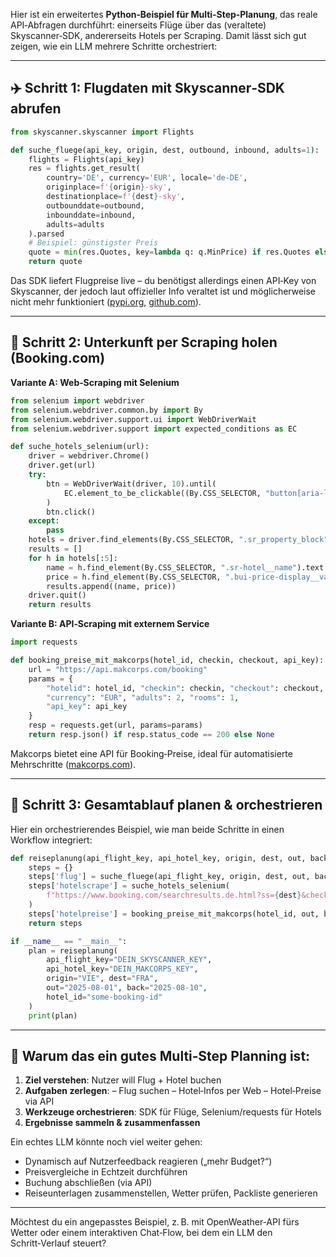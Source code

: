 Hier ist ein erweitertes **Python‑Beispiel für Multi‑Step‑Planung**, das reale API‑Abfragen durchführt: einerseits Flüge über das (veraltete) Skyscanner‑SDK, andererseits Hotels per Scraping. Damit lässt sich gut zeigen, wie ein LLM mehrere Schritte orchestriert:

---

## ✈️ Schritt 1: Flugdaten mit Skyscanner‑SDK abrufen

```python
from skyscanner.skyscanner import Flights

def suche_fluege(api_key, origin, dest, outbound, inbound, adults=1):
    flights = Flights(api_key)
    res = flights.get_result(
        country='DE', currency='EUR', locale='de-DE',
        originplace=f'{origin}-sky',
        destinationplace=f'{dest}-sky',
        outbounddate=outbound,
        inbounddate=inbound,
        adults=adults
    ).parsed
    # Beispiel: günstigster Preis
    quote = min(res.Quotes, key=lambda q: q.MinPrice) if res.Quotes else None
    return quote
```

Das SDK liefert Flugpreise live – du benötigst allerdings einen API‑Key von Skyscanner, der jedoch laut offizieller Info veraltet ist und möglicherweise nicht mehr funktioniert ([pypi.org][1], [github.com][2]).

---

## 🏨 Schritt 2: Unterkunft per Scraping holen (Booking.com)

**Variante A: Web‑Scraping mit Selenium**

```python
from selenium import webdriver
from selenium.webdriver.common.by import By
from selenium.webdriver.support.ui import WebDriverWait
from selenium.webdriver.support import expected_conditions as EC

def suche_hotels_selenium(url):
    driver = webdriver.Chrome()
    driver.get(url)
    try:
        btn = WebDriverWait(driver, 10).until(
            EC.element_to_be_clickable((By.CSS_SELECTOR, "button[aria-label*='Dismiss']"))
        )
        btn.click()
    except:
        pass
    hotels = driver.find_elements(By.CSS_SELECTOR, ".sr_property_block")
    results = []
    for h in hotels[:5]:
        name = h.find_element(By.CSS_SELECTOR, ".sr-hotel__name").text.strip()
        price = h.find_element(By.CSS_SELECTOR, ".bui-price-display__value").text.strip()
        results.append((name, price))
    driver.quit()
    return results
```

**Variante B: API‑Scraping mit externem Service**

```python
import requests

def booking_preise_mit_makcorps(hotel_id, checkin, checkout, api_key):
    url = "https://api.makcorps.com/booking"
    params = {
        "hotelid": hotel_id, "checkin": checkin, "checkout": checkout,
        "currency": "EUR", "adults": 2, "rooms": 1,
        "api_key": api_key
    }
    resp = requests.get(url, params=params)
    return resp.json() if resp.status_code == 200 else None
```

Makcorps bietet eine API für Booking‑Preise, ideal für automatisierte Mehrschritte ([makcorps.com][3]).

---

## 🤖 Schritt 3: Gesamtablauf planen & orchestrieren

Hier ein orchestrierendes Beispiel, wie man beide Schritte in einen Workflow integriert:

```python
def reiseplanung(api_flight_key, api_hotel_key, origin, dest, out, back, hotel_id):
    steps = {}
    steps['flug'] = suche_fluege(api_flight_key, origin, dest, out, back)
    steps['hotelscrape'] = suche_hotels_selenium(
        f"https://www.booking.com/searchresults.de.html?ss={dest}&checkin_year_month_monthday={out}&checkout_year_month_monthday={back}"
    )
    steps['hotelpreise'] = booking_preise_mit_makcorps(hotel_id, out, back, api_hotel_key)
    return steps

if __name__ == "__main__":
    plan = reiseplanung(
        api_flight_key="DEIN_SKYSCANNER_KEY",
        api_hotel_key="DEIN_MAKCORPS_KEY",
        origin="VIE", dest="FRA",
        out="2025-08-01", back="2025-08-10",
        hotel_id="some-booking-id"
    )
    print(plan)
```

---

## 🧠 Warum das ein gutes **Multi‑Step Planning** ist:

1. **Ziel verstehen**: Nutzer will Flug + Hotel buchen
2. **Aufgaben zerlegen**: 	– Flug suchen
   – Hotel‑Infos per Web
   – Hotel‑Preise via API
3. **Werkzeuge orchestrieren**: SDK für Flüge, Selenium/requests für Hotels
4. **Ergebnisse sammeln & zusammenfassen**

Ein echtes LLM könnte noch viel weiter gehen:

* Dynamisch auf Nutzerfeedback reagieren („mehr Budget?“)
* Preisvergleiche in Echtzeit durchführen
* Buchung abschließen (via API)
* Reiseunterlagen zusammenstellen, Wetter prüfen, Packliste generieren

---

Möchtest du ein angepasstes Beispiel, z. B. mit OpenWeather‑API fürs Wetter oder einem interaktiven Chat‑Flow, bei dem ein LLM den Schritt‑Verlauf steuert?

[1]: https://pypi.org/project/skyscanner/?utm_source=chatgpt.com "skyscanner·PyPI"
[2]: https://github.com/Skyscanner/skyscanner-python-sdk?utm_source=chatgpt.com "GitHub - Skyscanner/skyscanner-python-sdk: Skyscanner Python SDK"
[3]: https://www.makcorps.com/blog/extract-booking-com-data-with-python-and-makcorps-api/?utm_source=chatgpt.com "Extract booking.com data with Python and Makcorps Hotel API"
